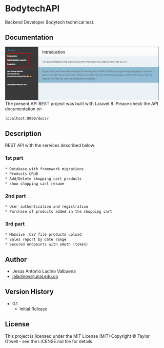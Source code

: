# BodytechAPI
Backend Developer Bodytech technical test.
## Documentation
![alt text](https://raw.githubusercontent.com/ladval/BodytechAPI/main/public/docs/images/DocumentationImg.jpg)
The present API REST project was built with Laravel 8.
Please check the API documentation on
```
localhost:8000/docs/
```
## Description
REST API with the services described below:
### 1st part
```
* Database with framework migrations
* Products CRUD
* Add/Delete shopping cart products
* show shopping cart resume
```
### 2nd part
```
* User authentication and registration
* Purchase of products added in the shopping cart
```
### 3rd part
```
* Massive .CSV file products upload
* Sales report by date range
* Secured endpoints with oAuth (token)
```
## Author
* Jesús Antonio Ladino Valbuena
* jaladinov@unal.edu.co
## Version History
* 0.1
    * Initial Release
## License
This project is licensed under the MIT License (MIT) Copyright © Taylor Otwell - see the LICENSE.md file for details
